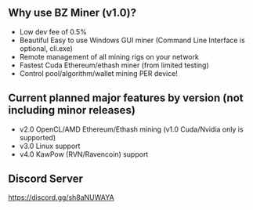 ## Why use BZ Miner (v1.0)?
- Low dev fee of 0.5%
- Beautiful Easy to use Windows GUI miner (Command Line Interface is optional, cli.exe)
- Remote management of all mining rigs on your network
- Fastest Cuda Ethereum/ethash miner (from limited testing)
- Control pool/algorithm/wallet mining PER device!

## Current planned major features by version (not including minor releases)
- v2.0 OpenCL/AMD Ethereum/Ethash mining (v1.0 Cuda/Nvidia only is supported)
- v3.0 Linux support
- v4.0 KawPow (RVN/Ravencoin) support

## Discord Server
https://discord.gg/sh8aNUWAYA
